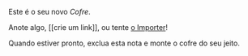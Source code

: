 Este é o seu novo *Cofre*.

Anote algo, [[crie um link]], ou tente [o Importer](https://help.obsidian.md/Plugins/Importer)!

Quando estiver pronto, exclua esta nota e monte o cofre do seu jeito.